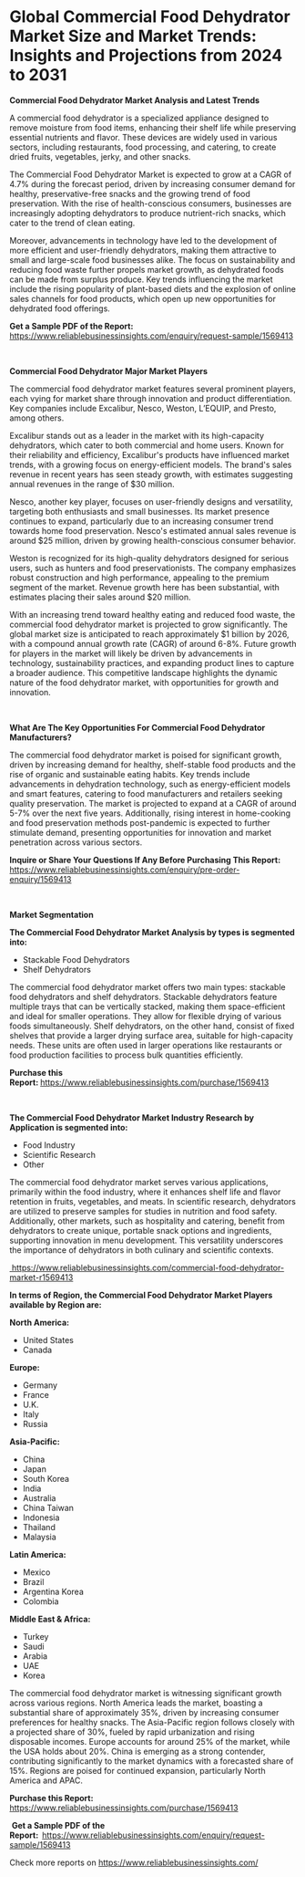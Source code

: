 <p><h1>Global Commercial Food Dehydrator Market Size and Market Trends: Insights and Projections from 2024 to 2031</h1></p><p><strong>Commercial Food Dehydrator Market Analysis and Latest Trends</strong></p>
<p><p>A commercial food dehydrator is a specialized appliance designed to remove moisture from food items, enhancing their shelf life while preserving essential nutrients and flavor. These devices are widely used in various sectors, including restaurants, food processing, and catering, to create dried fruits, vegetables, jerky, and other snacks.</p><p>The Commercial Food Dehydrator Market is expected to grow at a CAGR of 4.7% during the forecast period, driven by increasing consumer demand for healthy, preservative-free snacks and the growing trend of food preservation. With the rise of health-conscious consumers, businesses are increasingly adopting dehydrators to produce nutrient-rich snacks, which cater to the trend of clean eating.</p><p>Moreover, advancements in technology have led to the development of more efficient and user-friendly dehydrators, making them attractive to small and large-scale food businesses alike. The focus on sustainability and reducing food waste further propels market growth, as dehydrated foods can be made from surplus produce. Key trends influencing the market include the rising popularity of plant-based diets and the explosion of online sales channels for food products, which open up new opportunities for dehydrated food offerings.</p></p>
<p><strong>Get a Sample PDF of the Report:&nbsp;</strong> <a href="https://www.reliablebusinessinsights.com/enquiry/request-sample/1569413?utm_campaign=97&utm_medium=2&utm_source=Github&utm_content=ia&utm_term=29122024&utm_id=commercial-food-dehydrator">https://www.reliablebusinessinsights.com/enquiry/request-sample/1569413</a></p>
<p>&nbsp;</p>
<p><strong>Commercial Food Dehydrator Major Market Players</strong></p>
<p><p>The commercial food dehydrator market features several prominent players, each vying for market share through innovation and product differentiation. Key companies include Excalibur, Nesco, Weston, L’EQUIP, and Presto, among others. </p><p>Excalibur stands out as a leader in the market with its high-capacity dehydrators, which cater to both commercial and home users. Known for their reliability and efficiency, Excalibur's products have influenced market trends, with a growing focus on energy-efficient models. The brand's sales revenue in recent years has seen steady growth, with estimates suggesting annual revenues in the range of $30 million.</p><p>Nesco, another key player, focuses on user-friendly designs and versatility, targeting both enthusiasts and small businesses. Its market presence continues to expand, particularly due to an increasing consumer trend towards home food preservation. Nesco's estimated annual sales revenue is around $25 million, driven by growing health-conscious consumer behavior.</p><p>Weston is recognized for its high-quality dehydrators designed for serious users, such as hunters and food preservationists. The company emphasizes robust construction and high performance, appealing to the premium segment of the market. Revenue growth here has been substantial, with estimates placing their sales around $20 million.</p><p>With an increasing trend toward healthy eating and reduced food waste, the commercial food dehydrator market is projected to grow significantly. The global market size is anticipated to reach approximately $1 billion by 2026, with a compound annual growth rate (CAGR) of around 6-8%. Future growth for players in the market will likely be driven by advancements in technology, sustainability practices, and expanding product lines to capture a broader audience. This competitive landscape highlights the dynamic nature of the food dehydrator market, with opportunities for growth and innovation.</p></p>
<p>&nbsp;</p>
<p><strong>What Are The Key Opportunities For Commercial Food Dehydrator Manufacturers?</strong></p>
<p><p>The commercial food dehydrator market is poised for significant growth, driven by increasing demand for healthy, shelf-stable food products and the rise of organic and sustainable eating habits. Key trends include advancements in dehydration technology, such as energy-efficient models and smart features, catering to food manufacturers and retailers seeking quality preservation. The market is projected to expand at a CAGR of around 5-7% over the next five years. Additionally, rising interest in home-cooking and food preservation methods post-pandemic is expected to further stimulate demand, presenting opportunities for innovation and market penetration across various sectors.</p></p>
<p><strong>Inquire or Share Your Questions If Any Before Purchasing This Report:</strong> <a href="https://www.reliablebusinessinsights.com/enquiry/pre-order-enquiry/1569413?utm_campaign=97&utm_medium=2&utm_source=Github&utm_content=ia&utm_term=29122024&utm_id=commercial-food-dehydrator">https://www.reliablebusinessinsights.com/enquiry/pre-order-enquiry/1569413</a></p>
<p>&nbsp;</p>
<p><strong>Market Segmentation</strong></p>
<p><strong>The Commercial Food Dehydrator Market Analysis by types is segmented into:</strong></p>
<p><ul><li>Stackable Food Dehydrators</li><li>Shelf Dehydrators</li></ul></p>
<p><p>The commercial food dehydrator market offers two main types: stackable food dehydrators and shelf dehydrators. Stackable dehydrators feature multiple trays that can be vertically stacked, making them space-efficient and ideal for smaller operations. They allow for flexible drying of various foods simultaneously. Shelf dehydrators, on the other hand, consist of fixed shelves that provide a larger drying surface area, suitable for high-capacity needs. These units are often used in larger operations like restaurants or food production facilities to process bulk quantities efficiently.</p></p>
<p><strong>Purchase this Report:&nbsp;</strong><a href="https://www.reliablebusinessinsights.com/purchase/1569413?utm_campaign=97&utm_medium=2&utm_source=Github&utm_content=ia&utm_term=29122024&utm_id=commercial-food-dehydrator">https://www.reliablebusinessinsights.com/purchase/1569413</a></p>
<p>&nbsp;</p>
<p><strong>The Commercial Food Dehydrator Market Industry Research by Application is segmented into:</strong></p>
<p><ul><li>Food Industry</li><li>Scientific Research</li><li>Other</li></ul></p>
<p><p>The commercial food dehydrator market serves various applications, primarily within the food industry, where it enhances shelf life and flavor retention in fruits, vegetables, and meats. In scientific research, dehydrators are utilized to preserve samples for studies in nutrition and food safety. Additionally, other markets, such as hospitality and catering, benefit from dehydrators to create unique, portable snack options and ingredients, supporting innovation in menu development. This versatility underscores the importance of dehydrators in both culinary and scientific contexts.</p></p>
<p><a href="https://www.reliablebusinessinsights.com/commercial-food-dehydrator-market-r1569413?utm_campaign=97&utm_medium=2&utm_source=Github&utm_content=ia&utm_term=29122024&utm_id=commercial-food-dehydrator">&nbsp;https://www.reliablebusinessinsights.com/commercial-food-dehydrator-market-r1569413</a></p>
<p><strong>In terms of Region, the Commercial Food Dehydrator Market Players available by Region are:</strong></p>
<p>
    <p> <strong> North America: </strong>
        <ul>
            <li>United States</li>
            <li>Canada</li>
        </ul>
        </p> 
    <p> <strong> Europe: </strong>
        <ul>
            <li>Germany</li>
            <li>France</li>
            <li>U.K.</li>
            <li>Italy</li>
            <li>Russia</li>
        </ul>
        </p> 
    <p> <strong> Asia-Pacific: </strong>
        <ul>
            <li>China</li>
            <li>Japan</li>
            <li>South Korea</li>
            <li>India</li>
            <li>Australia</li>
            <li>China Taiwan</li>
            <li>Indonesia</li>
            <li>Thailand</li>
            <li>Malaysia</li>
        </ul>
        </p> 
    <p> <strong> Latin America: </strong>
        <ul>
            <li>Mexico</li>
            <li>Brazil</li>
            <li>Argentina Korea</li>
            <li>Colombia</li>
        </ul>
        </p> 
    <p> <strong> Middle East & Africa: </strong>
        <ul>
            <li>Turkey</li>
            <li>Saudi</li>
            <li>Arabia</li>
            <li>UAE</li>
            <li>Korea</li>
        </ul>
    </p>
    </p>
<p><p>The commercial food dehydrator market is witnessing significant growth across various regions. North America leads the market, boasting a substantial share of approximately 35%, driven by increasing consumer preferences for healthy snacks. The Asia-Pacific region follows closely with a projected share of 30%, fueled by rapid urbanization and rising disposable incomes. Europe accounts for around 25% of the market, while the USA holds about 20%. China is emerging as a strong contender, contributing significantly to the market dynamics with a forecasted share of 15%. Regions are poised for continued expansion, particularly North America and APAC.</p></p>
<p><strong>Purchase this Report: </strong><a href="https://www.reliablebusinessinsights.com/purchase/1569413?utm_campaign=97&utm_medium=2&utm_source=Github&utm_content=ia&utm_term=29122024&utm_id=commercial-food-dehydrator">https://www.reliablebusinessinsights.com/purchase/1569413</a></p>
<p>&nbsp;<strong>Get a Sample PDF of the Report:&nbsp;&nbsp;</strong><a href="https://www.reliablebusinessinsights.com/enquiry/request-sample/1569413?utm_campaign=97&utm_medium=2&utm_source=Github&utm_content=ia&utm_term=29122024&utm_id=commercial-food-dehydrator">https://www.reliablebusinessinsights.com/enquiry/request-sample/1569413</a></p>
<p><strong></strong></p>
<p>Check more reports on <a href="https://www.reliablebusinessinsights.com/?utm_campaign=97&utm_medium=2&utm_source=Github&utm_content=ia&utm_term=29122024&utm_id=commercial-food-dehydrator">https://www.reliablebusinessinsights.com/</a></p>